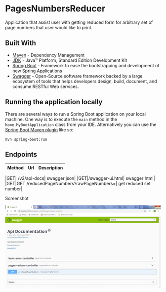 # PagesNumbersReducer
Application that assist user with getting reduced form for arbitrary set of page numbers that user would like to print.
## Built With
* 	[Maven](https://maven.apache.org/) - Dependency Management
* 	[JDK](http://www.oracle.com/technetwork/java/javase/downloads/jdk8-downloads-2133151.html) - Java™ Platform, Standard Edition Development Kit 
* 	[Spring Boot](https://spring.io/projects/spring-boot) - Framework to ease the bootstrapping and development of new Spring Applications
* 	[Swagger](https://swagger.io/) - Open-Source software framework backed by a large ecosystem of tools that helps developers design, build, document, and consume RESTful Web services.
## Running the application locally
There are several ways to run a Spring Boot application on your local machine. One way is to execute the `main` method in the `home.MyBootApplication` class from your IDE.
Alternatively you can use the [Spring Boot Maven plugin](https://docs.spring.io/spring-boot/docs/current/reference/html/build-tool-plugins-maven-plugin.html) like so:

```shell
mvn spring-boot:run
```
## Endpoints

|Method | 	Url		| 	Description |
|-------| ------- | ----------- |

|GET| /v2/api-docs| 	swagger json|
|GET|/swagger-ui.html| 	swagger html|
|GET|GET /reducedPageNumbers?rawPageNumbers=<list of comma separated page numbers>| 	get reduced set number|


Screenshot

![List APIs](img/list.jpg "List API")

